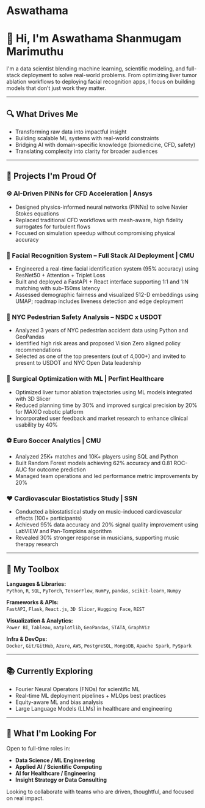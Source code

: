 # Aswathama
# 👋 Hi, I'm Aswathama Shanmugam Marimuthu

I'm a data scientist blending machine learning, scientific modeling, and full-stack deployment to solve real-world problems. From optimizing liver tumor ablation workflows to deploying facial recognition apps, I focus on building models that don’t just work they matter.

---

## 🔍 What Drives Me

- Transforming raw data into impactful insight  
- Building scalable ML systems with real-world constraints  
- Bridging AI with domain-specific knowledge (biomedicine, CFD, safety)  
- Translating complexity into clarity for broader audiences

---

## 🚀 Projects I'm Proud Of

### ⚙️ AI-Driven PINNs for CFD Acceleration | Ansys  
- Designed physics-informed neural networks (PINNs) to solve Navier Stokes equations  
- Replaced traditional CFD workflows with mesh-aware, high fidelity surrogates for turbulent flows  
- Focused on simulation speedup without compromising physical accuracy

### 🧠 Facial Recognition System – Full Stack AI Deployment | CMU  
- Engineered a real-time facial identification system (95% accuracy) using ResNet50 + Attention + Triplet Loss  
- Built and deployed a FastAPI + React interface supporting 1:1 and 1:N matching with sub-150ms latency  
- Assessed demographic fairness and visualized 512-D embeddings using UMAP; roadmap includes liveness detection and edge deployment

### 🚶 NYC Pedestrian Safety Analysis – NSDC x USDOT  
- Analyzed 3 years of NYC pedestrian accident data using Python and GeoPandas  
- Identified high risk areas and proposed Vision Zero aligned policy recommendations  
- Selected as one of the top presenters (out of 4,000+) and invited to present to USDOT and NYC Open Data leadership

### 🏥 Surgical Optimization with ML | Perfint Healthcare  
- Optimized liver tumor ablation trajectories using ML models integrated with 3D Slicer  
- Reduced planning time by 30% and improved surgical precision by 20% for MAXIO robotic platform  
- Incorporated user feedback and market research to enhance clinical usability by 40%

### ⚽ Euro Soccer Analytics | CMU  
- Analyzed 25K+ matches and 10K+ players using SQL and Python  
- Built Random Forest models achieving 62% accuracy and 0.81 ROC-AUC for outcome prediction  
- Managed team operations and led performance metric improvements by 20%

### ❤️ Cardiovascular Biostatistics Study | SSN  
- Conducted a biostatistical study on music-induced cardiovascular effects (100+ participants)  
- Achieved 95% data accuracy and 20% signal quality improvement using LabVIEW and Pan-Tompkins algorithm  
- Revealed 30% stronger response in musicians, supporting music therapy research

---

## 🧰 My Toolbox

**Languages & Libraries:**  
`Python`, `R`, `SQL`, `PyTorch`, `TensorFlow`, `NumPy`, `pandas`, `scikit-learn`, `Numpy`

**Frameworks & APIs:**  
`FastAPI`, `Flask`, `React.js`, `3D Slicer`, `Hugging Face`, `REST`

**Visualization & Analytics:**  
`Power BI`, `Tableau`, `matplotlib`, `GeoPandas`, `STATA`, `GraphViz`

**Infra & DevOps:**  
`Docker`, `Git/GitHub`, `Azure`, `AWS`, `PostgreSQL`, `MongoDB`, `Apache Spark`, `PySpark`

---

## 📚 Currently Exploring

- Fourier Neural Operators (FNOs) for scientific ML  
- Real-time ML deployment pipelines + MLOps best practices  
- Equity-aware ML and bias analysis  
- Large Language Models (LLMs) in healthcare and engineering

---

## 🎯 What I'm Looking For

Open to full-time roles in:

- **Data Science / ML Engineering**  
- **Applied AI / Scientific Computing**  
- **AI for Healthcare / Engineering**  
- **Insight Strategy or Data Consulting**

Looking to collaborate with teams who are driven, thoughtful, and focused on real impact.



<!--
**aswath5/aswath5** is a ✨ _special_ ✨ repository because its `README.md` (this file) appears on your GitHub profile.

Here are some ideas to get you started:

- 🔭 I’m currently working on ...
- 🌱 I’m currently learning ...
- 👯 I’m looking to collaborate on ...
- 🤔 I’m looking for help with ...
- 💬 Ask me about ...
- 📫 How to reach me: ...
- 😄 Pronouns: ...
- ⚡ Fun fact: ...
-->
